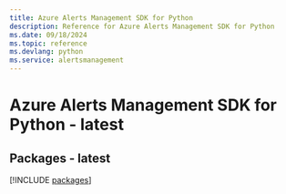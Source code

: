 ```yaml
---
title: Azure Alerts Management SDK for Python
description: Reference for Azure Alerts Management SDK for Python
ms.date: 09/18/2024
ms.topic: reference
ms.devlang: python
ms.service: alertsmanagement
---
```

# Azure Alerts Management SDK for Python - latest
## Packages - latest
[!INCLUDE [packages](alerts-management-index.md)]